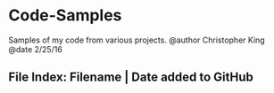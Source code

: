 # Code-Samples
Samples of my code from various projects.
@author Christopher King
@date 2/25/16

File Index:
Filename    |  Date added to GitHub
---------------------------------------


